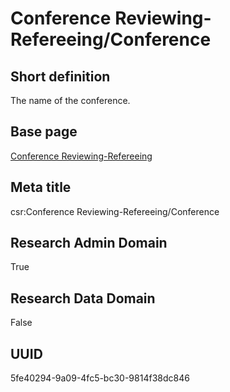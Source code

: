 # Conference Reviewing-Refereeing/Conference
## Short definition
The name of the conference.
## Base page
[Conference Reviewing-Refereeing](https://github.com/EuroCRIS/CASRAI-Dictionairies/blob/main/Objects/Conference%20Reviewing-Refereeing.md)
## Meta title
csr:Conference Reviewing-Refereeing/Conference
## Research Admin Domain
True
## Research Data Domain
False
## UUID
5fe40294-9a09-4fc5-bc30-9814f38dc846
